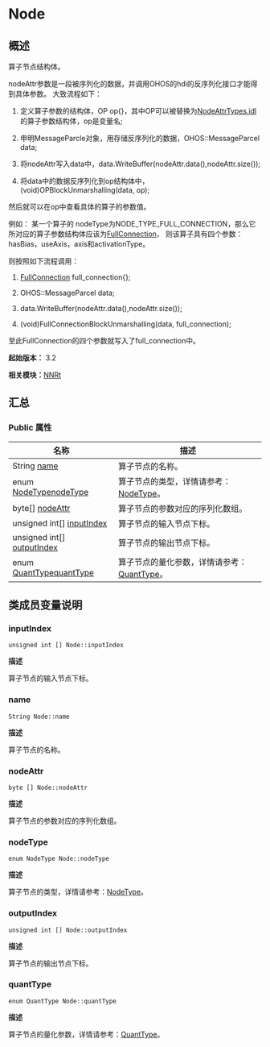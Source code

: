 # Node


## 概述

算子节点结构体。

nodeAttr参数是一段被序列化的数据，并调用OHOS的hdi的反序列化接口才能得到具体参数。 大致流程如下：

1. 定义算子参数的结构体，OP op{}，其中OP可以被替换为[NodeAttrTypes.idl](_node_attr_types_8idl_v10.md)的算子参数结构体，op是变量名;

2. 申明MessageParcle对象，用存储反序列化的数据，OHOS::MessageParcel data;

3. 将nodeAttr写入data中，data.WriteBuffer(nodeAttr.data(),nodeAttr.size());

4. 将data中的数据反序列化到op结构体中，(void)OPBlockUnmarshalling(data, op);

然后就可以在op中查看具体的算子的参数值。

例如： 某一个算子的 nodeType为NODE_TYPE_FULL_CONNECTION，那么它所对应的算子参数结构体应该为[FullConnection](_full_connection_v10.md)， 则该算子具有四个参数：hasBias，useAxis，axis和activationType。

则按照如下流程调用：

1. [FullConnection](_full_connection_v10.md) full_connection{};

2. OHOS::MessageParcel data;

3. data.WriteBuffer(nodeAttr.data(),nodeAttr.size());

4. (void)FullConnectionBlockUnmarshalling(data, full_connection);

至此FullConnection的四个参数就写入了full_connection中。

**起始版本：** 3.2

**相关模块：**[NNRt](_n_n_rt_v10.md)


## 汇总


### Public 属性

| 名称 | 描述 | 
| -------- | -------- |
| String [name](#name) | 算子节点的名称。 | 
| enum [NodeType](_n_n_rt_v10.md#nodetype)[nodeType](#nodetype) | 算子节点的类型，详情请参考：[NodeType](_n_n_rt_v10.md#nodetype)。 | 
| byte[] [nodeAttr](#nodeattr) | 算子节点的参数对应的序列化数组。 | 
| unsigned int[] [inputIndex](#inputindex) | 算子节点的输入节点下标。 | 
| unsigned int[] [outputIndex](#outputindex) | 算子节点的输出节点下标。 | 
| enum [QuantType](_n_n_rt_v10.md#quanttype)[quantType](#quanttype) | 算子节点的量化参数，详情请参考：[QuantType](_n_n_rt_v10.md#quanttype)。 | 


## 类成员变量说明


### inputIndex

```
unsigned int [] Node::inputIndex
```

**描述**


算子节点的输入节点下标。


### name

```
String Node::name
```

**描述**


算子节点的名称。


### nodeAttr

```
byte [] Node::nodeAttr
```

**描述**


算子节点的参数对应的序列化数组。


### nodeType

```
enum NodeType Node::nodeType
```

**描述**


算子节点的类型，详情请参考：[NodeType](_n_n_rt_v10.md#nodetype)。


### outputIndex

```
unsigned int [] Node::outputIndex
```

**描述**


算子节点的输出节点下标。


### quantType

```
enum QuantType Node::quantType
```

**描述**


算子节点的量化参数，详情请参考：[QuantType](_n_n_rt_v10.md#quanttype)。
